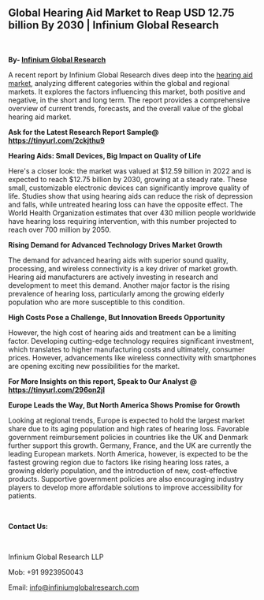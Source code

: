 <h2><strong>Global Hearing Aid Market to Reap USD 12.75 billion By 2030 | Infinium Global Research</strong></h2>
<p>&nbsp;</p>
<p><strong>By- </strong><a href="https://www.infiniumglobalresearch.com"><strong>Infinium Global Research</strong></a></p>
<p>A recent report by Infinium Global Research dives deep into the <a href="https://www.infiniumglobalresearch.com/market-reports/global-hearing-aid-market">hearing aid market</a>, analyzing different categories within the global and regional markets. It explores the factors influencing this market, both positive and negative, in the short and long term. The report provides a comprehensive overview of current trends, forecasts, and the overall value of the global hearing aid market.</p>
<p><strong>Ask for the Latest Research Report Sample@ <a href="https://tinyurl.com/2ckjthu9">https://tinyurl.com/2ckjthu9</a> </strong></p>
<p><strong>Hearing Aids: Small Devices, Big Impact on Quality of Life</strong></p>
<p>Here's a closer look: the market was valued at $12.59 billion in 2022 and is expected to reach $12.75 billion by 2030, growing at a steady rate. These small, customizable electronic devices can significantly improve quality of life. Studies show that using hearing aids can reduce the risk of depression and falls, while untreated hearing loss can have the opposite effect. The World Health Organization estimates that over 430 million people worldwide have hearing loss requiring intervention, with this number projected to reach over 700 million by 2050.</p>
<p><strong>Rising Demand for Advanced Technology Drives Market Growth</strong></p>
<p>The demand for advanced hearing aids with superior sound quality, processing, and wireless connectivity is a key driver of market growth. Hearing aid manufacturers are actively investing in research and development to meet this demand. Another major factor is the rising prevalence of hearing loss, particularly among the growing elderly population who are more susceptible to this condition.</p>
<p><strong>High Costs Pose a Challenge, But Innovation Breeds Opportunity</strong></p>
<p>However, the high cost of hearing aids and treatment can be a limiting factor. Developing cutting-edge technology requires significant investment, which translates to higher manufacturing costs and ultimately, consumer prices. However, advancements like wireless connectivity with smartphones are opening exciting new possibilities for the market.</p>
<p><strong>For More Insights on this report, Speak to Our Analyst @ <a href="https://tinyurl.com/296on2jl">https://tinyurl.com/296on2jl</a> </strong></p>
<p><strong>Europe Leads the Way, But North America Shows Promise for Growth</strong></p>
<p>Looking at regional trends, Europe is expected to hold the largest market share due to its aging population and high rates of hearing loss. Favorable government reimbursement policies in countries like the UK and Denmark further support this growth. Germany, France, and the UK are currently the leading European markets. North America, however, is expected to be the fastest growing region due to factors like rising hearing loss rates, a growing elderly population, and the introduction of new, cost-effective products. Supportive government policies are also encouraging industry players to develop more affordable solutions to improve accessibility for patients.</p>
<p>&nbsp;</p>
<p><strong>Contact Us:</strong></p>
<p>&nbsp;</p>
<p>Infinium Global Research LLP</p>
<p>Mob: +91 9923950043</p>
<p>Email: <a href="mailto:info@infiniumglobalresearch.com">info@infiniumglobalresearch.com</a></p>